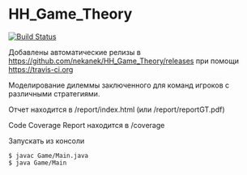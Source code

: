# HH_Game_Theory

[![Build Status](https://travis-ci.org/nekanek/HH_Game_Theory.svg?branch=master)](https://travis-ci.org/nekanek/HH_Game_Theory)

Добавлены автоматические релизы в https://github.com/nekanek/HH_Game_Theory/releases при помощи https://travis-ci.org 

Моделирование дилеммы заключенного для команд игроков с различными стратегиями.

Отчет находится в /report/index.html (или /report/reportGT.pdf)

Code Coverage Report находится в /coverage

Запускать из консоли

    $ javac Game/Main.java 
    $ java Game/Main 
